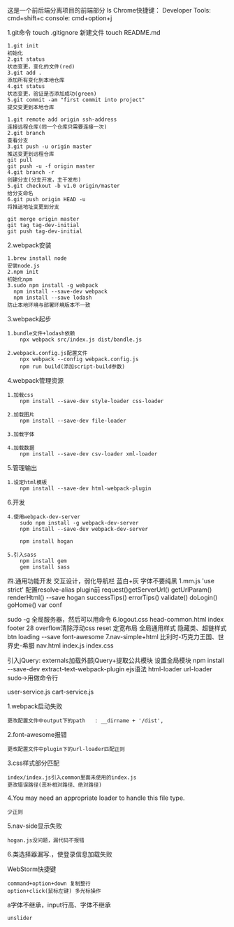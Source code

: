 这是一个前后端分离项目的前端部分  ls
Chrome快捷键：
Developer Tools: cmd+shift+c
console: cmd+option+j

1.git命令
	touch .gitignore
	新建文件
	touch README.md

	1.git init
	初始化
	2.git status
	状态变更，变化的文件(red)
	3.git add .
	添加所有变化到本地仓库  
	4.git status 
	状态变更，验证是否添加成功(green)
	5.git commit -am "first commit into project"
	提交变更到本地仓库

	1.git remote add origin ssh-address
	连接远程仓库(同一个仓库只需要连接一次)
	2.git branch
	查看分支
	3.git push -u origin master
	推送变更到远程仓库
	git pull
	git push -u -f origin master
	4.git branch -r
	创建分支(分支开发，主干发布)
	5.git checkout -b v1.0 origin/master
	给分支命名
	6.git push origin HEAD -u
	将推送地址变更到分支
	
	git merge origin master
	git tag tag-dev-initial
	git push tag-dev-initial
	
2.webpack安装

    1.brew install node
    安装node.js
    2.npm init
    初始化npm	
	3.sudo npm install -g webpack
	  npm install --save-dev webpack 
	  npm install --save lodash
	防止本地环境与部署环境版本不一致
	
3.webpack起步

	1.bundle文件+lodash依赖
        npx webpack src/index.js dist/bandle.js
        
	2.webpack.config.js配置文件
        npx webpack --config webpack.config.js
        npm run build(添加script-build参数)

4.webpack管理资源

    1.加载css
        npm install --save-dev style-loader css-loader

    2.加载图片
        npm install --save-dev file-loader
    
    3.加载字体
    
    4.加载数据
        npm install --save-dev csv-loader xml-loader
        
5.管理输出

    1.设定html模板
        npm install --save-dev html-webpack-plugin

6.开发
    
    4.使用webpack-dev-server
        sudo npm install -g webpack-dev-server
        npm install --save-dev webpack-dev-server
        
        npm install hogan
        
    5.引入sass
        npm install gem
        gem install sass

四.通用功能开发
 交互设计，弱化导航栏 蓝白+灰
 字体不要纯黑
1.mm.js 'use strict'
配置resolve-alias plugin前
request()getServerUrl()
getUrlParam()
renderHtml() --save hogan
successTips() errorTips()
validate()
doLogin()
goHome()
var conf

sudo -g 全局服务器，然后可以用命令 
6.logout.css head-common.html 
index footer 28 overflow清除浮动css reset 定宽布局 全局通用样式
隐藏类、超链样式 btn loading
--save  font-awesome
7.nav-simple+html 
比利时-巧克力王国、世界史-希腊
nav.html index.js index.css

引入jQuery:
  externals加载外部jQuery+提取公共模块
  设置全局模块 
  npm install --save-dev extract-text-webpack-plugin
  ejs语法 html-loader url-loader
sudo→用做命令行

user-service.js 
cart-service.js

1.webpack启动失败
    
    更改配置文件中output下的path   : __dirname + '/dist',
    
2.font-awesome报错
    
    更改配置文件中plugin下的url-loader匹配正则

3.css样式部分匹配

    index/index.js引入common里面未使用的index.js
    更改错误路径(恶补相对路径、绝对路径)
    
4.You may need an appropriate loader to handle this file type.
    
    少正则

5.nav-side显示失败
 
    hogan.js没问题，漏代码不报错
    
6.类选择器漏写.，使登录信息加载失败

WebStorm快捷键
    
    command+option+down 复制整行
    option+click(鼠标左键) 多光标操作
a字体不继承，input行高、字体不继承

    unslider 


